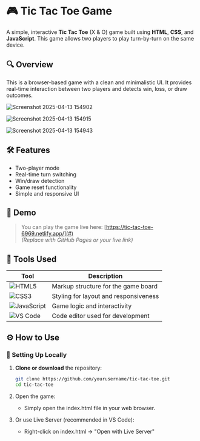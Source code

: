 # 🎮 Tic Tac Toe Game

A simple, interactive **Tic Tac Toe** (X & O) game built using **HTML**, **CSS**, and **JavaScript**. This game allows two players to play turn-by-turn on the same device.

## 🔍 Overview

This is a browser-based game with a clean and minimalistic UI. It provides real-time interaction between two players and detects win, loss, or draw outcomes.

![Screenshot 2025-04-13 154902](https://github.com/user-attachments/assets/a66f9ce3-628c-4ed3-98f0-bf8553d45e3a)


![Screenshot 2025-04-13 154915](https://github.com/user-attachments/assets/7386f81f-6f7c-4ea2-9530-dce421e78ebc)


![Screenshot 2025-04-13 154943](https://github.com/user-attachments/assets/b7d5e615-f5ab-48bc-b655-d5c0c32995ef)

## 🛠️ Features

- Two-player mode
- Real-time turn switching
- Win/draw detection
- Game reset functionality
- Simple and responsive UI

## 🚀 Demo

> You can play the game live here: [https://tic-tac-toe-6969.netlify.app/](#)  
*(Replace with GitHub Pages or your live link)*

## 🧰 Tools Used

| Tool         | Description                      |
|--------------|----------------------------------|
| ![HTML5](https://img.icons8.com/color/48/html-5.png) | Markup structure for the game board |
| ![CSS3](https://img.icons8.com/color/48/css3.png)  | Styling for layout and responsiveness |
| ![JavaScript](https://img.icons8.com/color/48/javascript.png) | Game logic and interactivity |
| ![VS Code](https://img.icons8.com/color/48/visual-studio-code-2019.png) | Code editor used for development |


## ⚙️ How to Use

### 🔧 Setting Up Locally

1. **Clone or download** the repository:
   ```bash
   git clone https://github.com/yourusername/tic-tac-toe.git
   cd tic-tac-toe
2. Open the game:

   - Simply open the index.html file in your web browser.

3. Or use Live Server (recommended in VS Code):

   - Right-click on index.html → "Open with Live Server"

